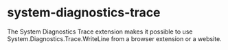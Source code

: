 # system-diagnostics-trace
The System Diagnostics Trace extension makes it possible to use System.Diagnostics.Trace.WriteLine from a browser extension or a website.
